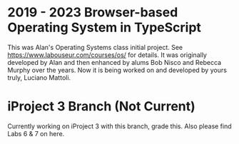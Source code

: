 2019 - 2023 Browser-based Operating System in TypeScript
========================================================

This was Alan's Operating Systems class initial project.
See https://www.labouseur.com/courses/os/ for details.
It was originally developed by Alan and then enhanced by alums Bob Nisco and Rebecca Murphy over the years.
Now it is being worked on and developed by yours truly, Luciano Mattoli.

iProject 3 Branch (Not Current)
================

Currently working on iProject 3 with this branch, grade this. Also please find Labs 6 & 7 on here.


